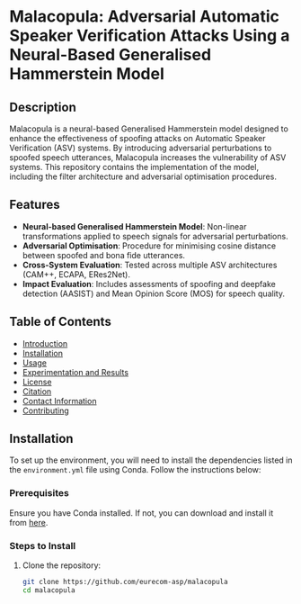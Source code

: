 # Malacopula: Adversarial Automatic Speaker Verification Attacks Using a Neural-Based Generalised Hammerstein Model

## Description

Malacopula is a neural-based Generalised Hammerstein model designed to enhance the effectiveness of spoofing attacks on Automatic Speaker Verification (ASV) systems. By introducing adversarial perturbations to spoofed speech utterances, Malacopula increases the vulnerability of ASV systems. This repository contains the implementation of the model, including the filter architecture and adversarial optimisation procedures.

## Features
- **Neural-based Generalised Hammerstein Model**: Non-linear transformations applied to speech signals for adversarial perturbations.
- **Adversarial Optimisation**: Procedure for minimising cosine distance between spoofed and bona fide utterances.
- **Cross-System Evaluation**: Tested across multiple ASV architectures (CAM++, ECAPA, ERes2Net).
- **Impact Evaluation**: Includes assessments of spoofing and deepfake detection (AASIST) and Mean Opinion Score (MOS) for speech quality.

## Table of Contents
- [Introduction](#introduction)
- [Installation](#installation)
- [Usage](#usage)
- [Experimentation and Results](#experimentation-and-results)
- [License](#license)
- [Citation](#citation)
- [Contact Information](#contact-information)
- [Contributing](#contributing)

## Installation
To set up the environment, you will need to install the dependencies listed in the `environment.yml` file using Conda. Follow the instructions below:

### Prerequisites
Ensure you have Conda installed. If not, you can download and install it from [here](https://docs.conda.io/en/latest/miniconda.html).

### Steps to Install
1. Clone the repository:
   ```bash
   git clone https://github.com/eurecom-asp/malacopula
   cd malacopula
